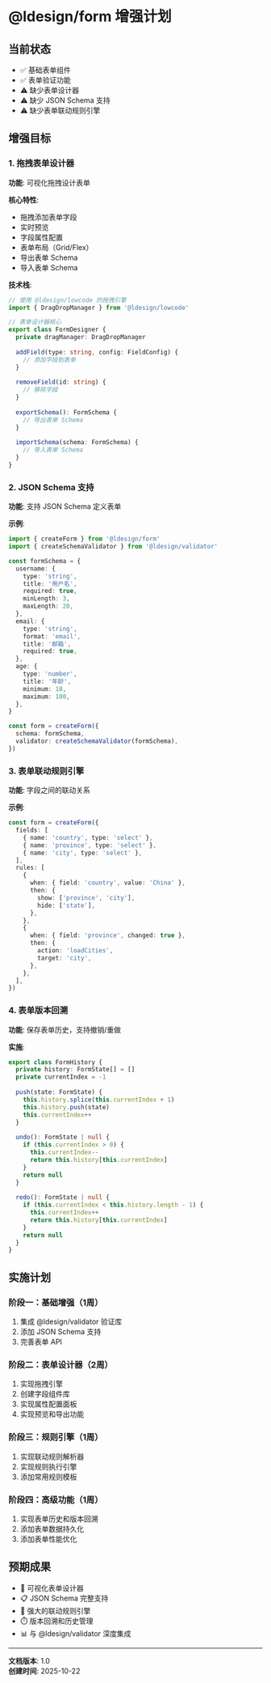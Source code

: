 # @ldesign/form 增强计划

## 当前状态

- ✅ 基础表单组件
- ✅ 表单验证功能
- ⚠️ 缺少表单设计器
- ⚠️ 缺少 JSON Schema 支持
- ⚠️ 缺少表单联动规则引擎

## 增强目标

### 1. 拖拽表单设计器

**功能**: 可视化拖拽设计表单

**核心特性**:
- 拖拽添加表单字段
- 实时预览
- 字段属性配置
- 表单布局（Grid/Flex）
- 导出表单 Schema
- 导入表单 Schema

**技术栈**:
```typescript
// 使用 @ldesign/lowcode 的拖拽引擎
import { DragDropManager } from '@ldesign/lowcode'

// 表单设计器核心
export class FormDesigner {
  private dragManager: DragDropManager
  
  addField(type: string, config: FieldConfig) {
    // 添加字段到表单
  }
  
  removeField(id: string) {
    // 移除字段
  }
  
  exportSchema(): FormSchema {
    // 导出表单 Schema
  }
  
  importSchema(schema: FormSchema) {
    // 导入表单 Schema
  }
}
```

### 2. JSON Schema 支持

**功能**: 支持 JSON Schema 定义表单

**示例**:
```typescript
import { createForm } from '@ldesign/form'
import { createSchemaValidator } from '@ldesign/validator'

const formSchema = {
  username: {
    type: 'string',
    title: '用户名',
    required: true,
    minLength: 3,
    maxLength: 20,
  },
  email: {
    type: 'string',
    format: 'email',
    title: '邮箱',
    required: true,
  },
  age: {
    type: 'number',
    title: '年龄',
    minimum: 18,
    maximum: 100,
  },
}

const form = createForm({
  schema: formSchema,
  validator: createSchemaValidator(formSchema),
})
```

### 3. 表单联动规则引擎

**功能**: 字段之间的联动关系

**示例**:
```typescript
const form = createForm({
  fields: [
    { name: 'country', type: 'select' },
    { name: 'province', type: 'select' },
    { name: 'city', type: 'select' },
  ],
  rules: [
    {
      when: { field: 'country', value: 'China' },
      then: {
        show: ['province', 'city'],
        hide: ['state'],
      },
    },
    {
      when: { field: 'province', changed: true },
      then: {
        action: 'loadCities',
        target: 'city',
      },
    },
  ],
})
```

### 4. 表单版本回溯

**功能**: 保存表单历史，支持撤销/重做

**实施**:
```typescript
export class FormHistory {
  private history: FormState[] = []
  private currentIndex = -1
  
  push(state: FormState) {
    this.history.splice(this.currentIndex + 1)
    this.history.push(state)
    this.currentIndex++
  }
  
  undo(): FormState | null {
    if (this.currentIndex > 0) {
      this.currentIndex--
      return this.history[this.currentIndex]
    }
    return null
  }
  
  redo(): FormState | null {
    if (this.currentIndex < this.history.length - 1) {
      this.currentIndex++
      return this.history[this.currentIndex]
    }
    return null
  }
}
```

## 实施计划

### 阶段一：基础增强（1周）
1. 集成 @ldesign/validator 验证库
2. 添加 JSON Schema 支持
3. 完善表单 API

### 阶段二：表单设计器（2周）
1. 实现拖拽引擎
2. 创建字段组件库
3. 实现属性配置面板
4. 实现预览和导出功能

### 阶段三：规则引擎（1周）
1. 实现联动规则解析器
2. 实现规则执行引擎
3. 添加常用规则模板

### 阶段四：高级功能（1周）
1. 实现表单历史和版本回溯
2. 添加表单数据持久化
3. 添加表单性能优化

## 预期成果

- 📐 可视化表单设计器
- 📋 JSON Schema 完整支持
- 🔗 强大的联动规则引擎
- ⏱️ 版本回溯和历史管理
- 📊 与 @ldesign/validator 深度集成

---

**文档版本**: 1.0  
**创建时间**: 2025-10-22

